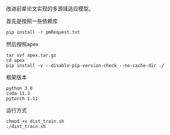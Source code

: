 改进前辈论文实现的多源域适应模型。

首先是按照一些依赖库

```python
pip install -r pmRequest.txt


```

然后按照apex

```shell
tar xvf apex.tar.gz
cd apex
pip install -v --disable-pip-version-check --no-cache-dir ./
```

框架版本

```
python 3.8
cuda 11.3
pytorch 1.11
```

运行方式

```shell
chmod +x dist_train.sh
./dist_train.sh
```

